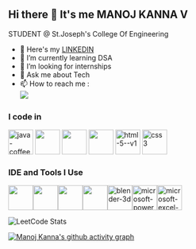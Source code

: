 ## Hi there 👋 It's me MANOJ KANNA V
STUDENT @ St.Joseph's College Of Engineering

- 🔭 Here's my [LINKEDIN](https://www.linkedin.com/in/manojkanna2004-v/)                                                 
- 🌱 I’m currently learning DSA
- 👯 I’m looking for internships
- 💬 Ask me about Tech
- 📫 How to reach me :
<br /> [<img src="https://img.shields.io/badge/LinkedIn-0077B5?style=for-the-badge&logo=linkedin&logoColor=white" />](https://www.linkedin.com/in/manojkanna2004-v/) 

### I code in
<img width="50" height="50" src="https://img.icons8.com/color/48/java-coffee-cup-logo--v1.png" alt="java-coffee-cup-logo--v1"/> <img height="50" width="50" src="https://img.icons8.com/color/48/000000/c-programming.png" /> <img height="50" width="50" src="https://img.icons8.com/color/48/000000/c-plus-plus-logo.png" /> <img height="50" width="50" src="https://img.icons8.com/color/48/000000/python.png" /> <img height="50" width="50" src="https://img.icons8.com/color/48/html-5--v1.png" alt="html-5--v1"/> <img height="50" width="50" src="https://img.icons8.com/color/48/css3.png" alt="css3"/>

### IDE and Tools I Use
<img height="50" width="50" src="https://img.icons8.com/color/48/000000/visual-studio-code-2019.png"/><img height="50" width="50" src="https://img.icons8.com/color/50/000000/git.png"/><img height="50" width="50" src="https://img.icons8.com/officel/480/null/java-eclipse.png"/><img height="50" width="50" src="https://img.icons8.com/color/480/null/notion--v1.png"/><img height="50" width="50" src="https://img.icons8.com/color/50/blender-3d.png" alt="blender-3d"/><img height="50" width="50" src="https://img.icons8.com/officel/80/microsoft-powerpoint-2019.png" alt="microsoft-powerpoint-2019"/><img height="50" width="50" src="https://img.icons8.com/color/48/microsoft-excel-2019--v1.png" alt="microsoft-excel-2019--v1"/>

![LeetCode Stats](https://leetcard.jacoblin.cool/kannamanoj777?theme=dark&font=Azeret%20Mono&ext=heatmap)


[![Manoj Kanna's github activity graph](https://github-readme-activity-graph.vercel.app/graph?username=Manojkanna2004&bg_color=000000&color=fffaff&line=04ff00&point=ffffff&area=true&hide_border=true)](https://github.com/ashutosh00710/github-readme-activity-graph)
